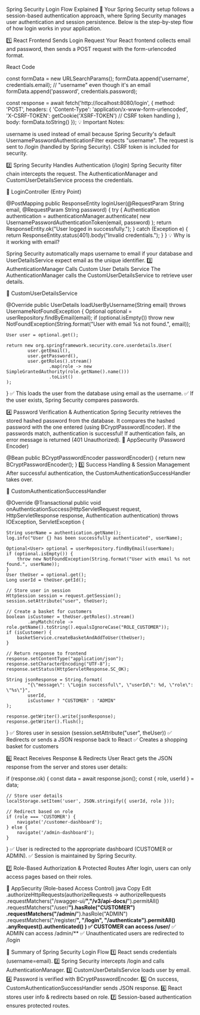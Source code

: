 Spring Security Login Flow Explained 🚀
Your Spring Security setup follows a session-based authentication approach, where Spring Security manages user authentication and session persistence. Below is the step-by-step flow of how login works in your application.

1️⃣ React Frontend Sends Login Request
Your React frontend collects email and password, then sends a POST request with the form-urlencoded format.

React Code

const formData = new URLSearchParams();
formData.append('username', credentials.email); // "username" even though it's an email
formData.append('password', credentials.password);

const response = await fetch('http://localhost:8080/login', {
method: 'POST',
headers: {
'Content-Type': 'application/x-www-form-urlencoded',
'X-CSRF-TOKEN': getCookie('XSRF-TOKEN') // CSRF token handling
},
body: formData.toString()
});
💡 Important Notes:

username is used instead of email because Spring Security's default UsernamePasswordAuthenticationFilter expects "username".
The request is sent to /login (handled by Spring Security).
CSRF token is included for security.

2️⃣ Spring Security Handles Authentication (/login)
Spring Security filter chain intercepts the request. The AuthenticationManager and CustomUserDetailsService process the credentials.

🔹 LoginController (Entry Point)

@PostMapping
public ResponseEntity<String> loginUser(@RequestParam String email,
@RequestParam String password) {
try {
Authentication authentication = authenticationManager.authenticate(
new UsernamePasswordAuthenticationToken(email, password)
);
return ResponseEntity.ok("User logged in successfully.");
} catch (Exception e) {
return ResponseEntity.status(401).body("Invalid credentials.");
}
}
💡 Why is it working with email?

Spring Security automatically maps username to email if your database and UserDetailsService expect email as the unique identifier.
3️⃣ AuthenticationManager Calls Custom User Details Service
The AuthenticationManager calls the CustomUserDetailsService to retrieve user details.

🔹 CustomUserDetailsService

@Override
public UserDetails loadUserByUsername(String email) throws UsernameNotFoundException {
Optional<User> optional = userRepository.findByEmail(email);
if (optional.isEmpty())
throw new NotFoundException(String.format("User with email %s not found.", email));

    User user = optional.get();

    return new org.springframework.security.core.userdetails.User(
            user.getEmail(),
            user.getPassword(),
            user.getRoles().stream()
                    .map(role -> new SimpleGrantedAuthority(role.getName().name()))
                    .toList()
    );
}
✅ This loads the user from the database using email as the username.
✅ If the user exists, Spring Security compares passwords.

4️⃣ Password Verification & Authentication
Spring Security retrieves the stored hashed password from the database.
It compares the hashed password with the one entered (using BCryptPasswordEncoder).
If the passwords match, authentication is successful!
If authentication fails, an error message is returned (401 Unauthorized).
🔹 AppSecurity (Password Encoder)

@Bean
public BCryptPasswordEncoder passwordEncoder() {
return new BCryptPasswordEncoder();
}
5️⃣ Success Handling & Session Management
After successful authentication, the CustomAuthenticationSuccessHandler takes over.

🔹 CustomAuthenticationSuccessHandler

@Override
@Transactional
public void onAuthenticationSuccess(HttpServletRequest request, HttpServletResponse response, Authentication authentication)
throws IOException, ServletException {

    String userName = authentication.getName();
    log.info("User {} has been successfully authenticated", userName);

    Optional<User> optional = userRepository.findByEmail(userName);
    if (optional.isEmpty()) {
        throw new NotFoundException(String.format("User with email %s not found.", userName));
    }
    User theUser = optional.get();
    Long userId = theUser.getId();

    // Store user in session
    HttpSession session = request.getSession();
    session.setAttribute("user", theUser);

    // Create a basket for customers
    boolean isCustomer = theUser.getRoles().stream()
            .anyMatch(role -> role.getName().toString().equalsIgnoreCase("ROLE_CUSTOMER"));
    if (isCustomer) {
        basketService.createBasketAndAddToUser(theUser);
    }

    // Return response to frontend
    response.setContentType("application/json");
    response.setCharacterEncoding("UTF-8");
    response.setStatus(HttpServletResponse.SC_OK);

    String jsonResponse = String.format(
            "{\"message\": \"Login successful\", \"userId\": %d, \"role\": \"%s\"}",
            userId,
            isCustomer ? "CUSTOMER" : "ADMIN"
    );

    response.getWriter().write(jsonResponse);
    response.getWriter().flush();
}
✅ Stores user in session (session.setAttribute("user", theUser))
✅ Redirects or sends a JSON response back to React
✅ Creates a shopping basket for customers

6️⃣ React Receives Response & Redirects User
React gets the JSON response from the server and stores user details:

if (response.ok) {
const data = await response.json();
const { role, userId } = data;

    // Store user details
    localStorage.setItem('user', JSON.stringify({ userId, role }));

    // Redirect based on role
    if (role === 'CUSTOMER') {
        navigate('/customer-dashboard');
    } else {
        navigate('/admin-dashboard');
    }
}
✅ User is redirected to the appropriate dashboard (CUSTOMER or ADMIN).
✅ Session is maintained by Spring Security.

7️⃣ Role-Based Authorization & Protected Routes
After login, users can only access pages based on their roles.

🔹 AppSecurity (Role-based Access Control)
java
Copy
Edit
.authorizeHttpRequests(authorizeRequests ->
authorizeRequests
.requestMatchers("/swagger-ui/**","/v3/api-docs/**").permitAll()
.requestMatchers("/user/**").hasRole("CUSTOMER")
.requestMatchers("/admin/**").hasRole("ADMIN")
.requestMatchers("/register/**", "/login", "/authenticate").permitAll()
.anyRequest().authenticated()
)
✅ CUSTOMER can access /user/**
✅ ADMIN can access /admin/**
✅ Unauthenticated users are redirected to /login

🔎 Summary of Spring Security Login Flow
1️⃣ React sends credentials (username=email).
2️⃣ Spring Security intercepts /login and calls AuthenticationManager.
3️⃣ CustomUserDetailsService loads user by email.
4️⃣ Password is verified with BCryptPasswordEncoder.
5️⃣ On success, CustomAuthenticationSuccessHandler sends JSON response.
6️⃣ React stores user info & redirects based on role.
7️⃣ Session-based authentication ensures protected routes.
